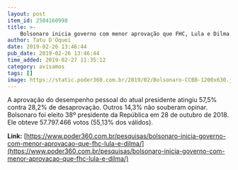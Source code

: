 ```yaml
---
layout: post
item_id: 2504160998
title: >-
    Bolsonaro inicia governo com menor aprovação que FHC, Lula e Dilma
author: Tatu D'Oquei
date: 2019-02-26 13:46:44
pub_date: 2019-02-26 13:46:44
time_added: 2019-02-27 11:35:12
category: avisamos
tags: []
image: https://static.poder360.com.br/2019/02/Bolsonaro-CCBB-1200x630.jpg
---
```


A aprovação do desempenho pessoal do atual presidente atingiu 57,5% contra 28,2% de desaprovação. Outros 14,3% não souberam opinar. Bolsonaro foi eleito 38º presidente da República em 28 de outubro de 2018. Ele obteve 57.797.466 votos (55,13% dos válidos).

**Link:** [https://www.poder360.com.br/pesquisas/bolsonaro-inicia-governo-com-menor-aprovacao-que-fhc-lula-e-dilma/](https://www.poder360.com.br/pesquisas/bolsonaro-inicia-governo-com-menor-aprovacao-que-fhc-lula-e-dilma/)


